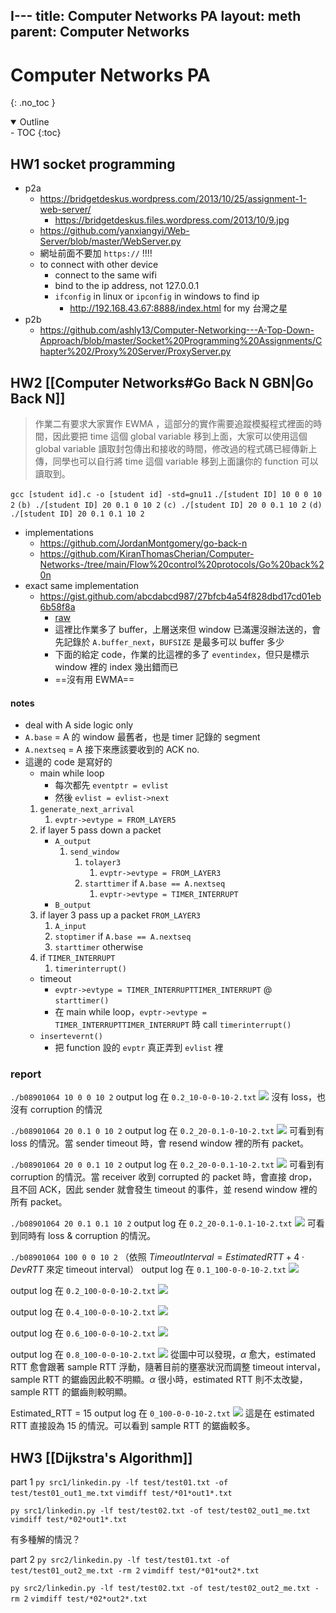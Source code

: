 I---
title: Computer Networks PA
layout: meth
parent: Computer Networks
---
# Computer Networks PA
{: .no_toc }

<details open markdown="block">
  <summary>
    Outline
  </summary>
- TOC
{:toc}
</details>

## HW1 socket programming
- p2a
	- https://bridgetdeskus.wordpress.com/2013/10/25/assignment-1-web-server/
		- https://bridgetdeskus.files.wordpress.com/2013/10/9.jpg
	- https://github.com/yanxiangyi/Web-Server/blob/master/WebServer.py
	- 網址前面不要加 `https://` !!!!
	- to connect with other device
		- connect to the same wifi
		- bind to the ip address, not 127.0.0.1
		- `ifconfig` in linux or `ipconfig` in windows to find ip
			- http://192.168.43.67:8888/index.html for my 台灣之星
- p2b
	- https://github.com/ashly13/Computer-Networking---A-Top-Down-Approach/blob/master/Socket%20Programming%20Assignments/Chapter%202/Proxy%20Server/ProxyServer.py

## HW2 [[Computer Networks#Go Back N GBN|Go Back N]]

> 作業二有要求大家實作 EWMA ，這部分的實作需要追蹤模擬程式裡面的時間，因此要把 time 這個 global variable 移到上面，大家可以使用這個 global variable 讀取封包傳出和接收的時間，修改過的程式碼已經傳新上傳，同學也可以自行將 time 這個 variable 移到上面讓你的 function 可以讀取到。

`gcc [student id].c -o [student id] -std=gnu11`
`./[student ID] 10 0 0 10 2`
`(b) ./[student ID] 20 0.1 0 10 2`
`(c) ./[student ID] 20 0 0.1 10 2`
`(d) ./[student ID] 20 0.1 0.1 10 2`


- implementations
	- https://github.com/JordanMontgomery/go-back-n
	- https://github.com/KiranThomasCherian/Computer-Networks-/tree/main/Flow%20control%20protocols/Go%20back%20n
- exact same implementation
	- https://gist.github.com/abcdabcd987/27bfcb4a54f828dbd17cd01eb6b58f8a
		- [raw](https://gist.githubusercontent.com/abcdabcd987/27bfcb4a54f828dbd17cd01eb6b58f8a/raw/f7b80c66cce08ed018276d6aee395f861ddc7293/prog2_gbn.c)
		- 這裡比作業多了 buffer，上層送來但 window 已滿還沒辦法送的，會先記錄於 `A.buffer_next`，`BUFSIZE` 是最多可以 buffer 多少
		- 下面的給定 code，作業的比這裡的多了 `eventindex`，但只是標示 window 裡的 index 幾出錯而已
		- ==沒有用 EWMA==

#### notes
- deal with A side logic only
- `A.base` = A 的 window 最舊者，也是 timer 記錄的 segment
- `A.nextseq` = A 接下來應該要收到的 ACK no.
- 這邊的 code 是寫好的
	- main while loop
		- 每次都先 `eventptr = evlist`
		- 然後 `evlist = evlist->next`
	1. `generate_next_arrival`
		1. `evptr->evtype = FROM_LAYER5`
	2. if layer 5 pass down a packet
		- `A_output`
			1. `send_window`
				1. `tolayer3`
					1. `evptr->evtype = FROM_LAYER3`
				2. `starttimer` if `A.base == A.nextseq`
					1. `evptr->evtype = TIMER_INTERRUPT`
		- `B_output`
	3. if layer 3 pass up a packet `FROM_LAYER3`
		1. `A_input`
		2. `stoptimer` if `A.base == A.nextseq`
		3. `starttimer` otherwise
	4. if `TIMER_INTERRUPT`
		1. `timerinterrupt()`
	- timeout
		- `evptr->evtype = TIMER_INTERRUPTTIMER_INTERRUPT` @ `starttimer()`
		- 在 main while loop，`evptr->evtype = TIMER_INTERRUPTTIMER_INTERRUPT` 時 call `timerinterrupt()`
	- `insertevernt()`
		- 把 function 設的 `evptr` 真正弄到 `evlist` 裡

### report
`./b08901064 10 0 0 10 2`
output log 在 `0.2_10-0-0-10-2.txt`
![](https://i.imgur.com/A5UF6Ea.png)
沒有 loss，也沒有 corruption 的情況

`./b08901064 20 0.1 0 10 2`
output log 在 `0.2_20-0.1-0-10-2.txt`
![](https://i.imgur.com/KRgnxSX.png)
可看到有 loss 的情況。當 sender timeout 時，會 resend window 裡的所有 packet。

`./b08901064 20 0 0.1 10 2`
output log 在 `0.2_20-0-0.1-10-2.txt`
![](https://i.imgur.com/7ROXvUy.png)
可看到有 corruption 的情況。當 receiver 收到 corrupted 的 packet 時，會直接 drop，且不回 ACK，因此 sender 就會發生 timeout 的事件，並 resend window 裡的所有 packet。

 `./b08901064 20 0.1 0.1 10 2`
output log 在 `0.2_20-0.1-0.1-10-2.txt`
![](https://i.imgur.com/RmBgtjj.png)
可看到同時有 loss & corruption 的情況。

`./b08901064 100 0 0 10 2`
（依照 $TimeoutInterval = EstimatedRTT+4\cdot DevRTT$ 來定 timeout interval）
output log 在 `0.1_100-0-0-10-2.txt`
![](https://i.imgur.com/WzMJDXF.png)

output log 在 `0.2_100-0-0-10-2.txt`
![](https://i.imgur.com/WW8lnFz.png)

output log 在 `0.4_100-0-0-10-2.txt`
![](https://i.imgur.com/ne8AyGx.png)

output log 在 `0.6_100-0-0-10-2.txt`
![](https://i.imgur.com/MffgilZ.png)

output log 在 `0.8_100-0-0-10-2.txt`
![](https://i.imgur.com/PjIVoyN.png)
從圖中可以發現，$\alpha$ 愈大，estimated RTT 愈會跟著 sample RTT 浮動，隨著目前的壅塞狀況而調整 timeout interval，sample RTT 的鋸齒因此較不明顯。$\alpha$ 很小時，estimated RTT 則不太改變，sample RTT 的鋸齒則較明顯。

Estimated_RTT = 15
output log 在 `0_100-0-0-10-2.txt`
![](https://i.imgur.com/ZbzgUaz.png)
這是在 estimated RTT 直接設為 15 的情況。可以看到 sample RTT 的鋸齒較多。


## HW3 [[Dijkstra's Algorithm]]
part 1
`py src1/linkedin.py -lf test/test01.txt -of test/test01_out1_me.txt`
`vimdiff test/*01*out1*.txt`

`py src1/linkedin.py -lf test/test02.txt -of test/test02_out1_me.txt`
`vimdiff test/*02*out1*.txt`

有多種解的情況？

part 2
`py src2/linkedin.py -lf test/test01.txt -of test/test01_out2_me.txt -rm 2`
`vimdiff test/*01*out2*.txt`

`py src2/linkedin.py -lf test/test02.txt -of test/test02_out2_me.txt -rm 2`
`vimdiff test/*02*out2*.txt`

